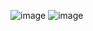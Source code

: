 ![image](https://github.com/user-attachments/assets/f94a667c-f43c-4955-a15a-f5afa30160ff)
![image](https://github.com/user-attachments/assets/5df33fbb-0209-4534-85e5-a64a1b77941b)
